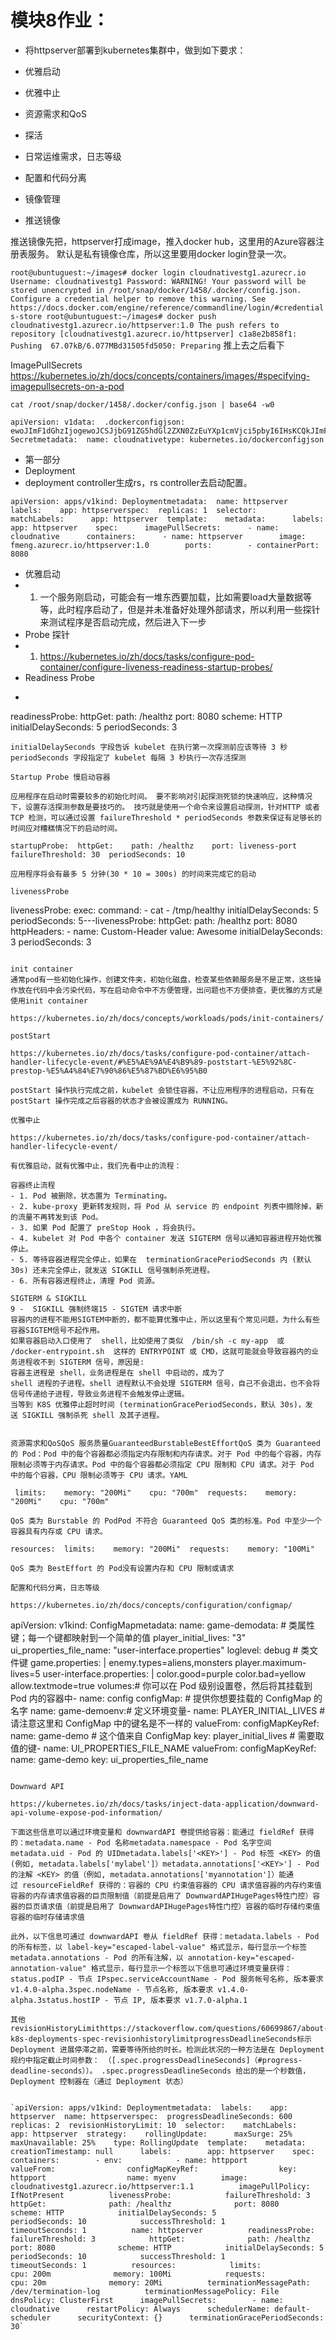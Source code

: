 # 模块8作业：
- 将httpserver部署到kubernetes集群中，做到如下要求：
- 优雅启动
- 优雅中止
- 资源需求和QoS
- 探活
- 日常运维需求，日志等级
- 配置和代码分离

- 镜像管理
- 推送镜像

推送镜像先把，httpserver打成image，推入docker hub，这里用的Azure容器注册表服务。
默认是私有镜像仓库，所以这里要用docker login登录一次。

`root@ubuntuguest:~/images# docker login cloudnativestg1.azurecr.io
Username: cloudnativestg1
Password:
WARNING! Your password will be stored unencrypted in /root/snap/docker/1458/.docker/config.json.
Configure a credential helper to remove this warning. See
https://docs.docker.com/engine/reference/commandline/login/#credentials-store
root@ubuntuguest:~/images# docker push cloudnativestg1.azurecr.io/httpserver:1.0
The push refers to repository [cloudnativestg1.azurecr.io/httpserver]
c1a8e2b858f1: Pushing  67.07kB/6.077MBd31505fd5050: Preparing`
推上去之后看下

ImagePullSecrets
https://kubernetes.io/zh/docs/concepts/containers/images/#specifying-imagepullsecrets-on-a-pod

`cat /root/snap/docker/1458/.docker/config.json | base64 -w0`


```
apiVersion: v1data:  .dockerconfigjson: ewoJImF1dGhzIjogewoJCSJjbG91ZG5hdGl2ZXN0ZzEuYXp1cmVjci5pbyI6IHsKCQkJImF1dGgiOiAiWTJ....yIKCQl9Cgl9Cn0=kind: Secretmetadata:  name: cloudnativetype: kubernetes.io/dockerconfigjson
```

- 第一部分
- Deployment
- deployment controller生成rs，rs controller去启动配置。
```
apiVersion: apps/v1kind: Deploymentmetadata:  name: httpserver  labels:    app: httpserverspec:  replicas: 1  selector:    matchLabels:      app: httpserver  template:    metadata:      labels:        app: httpserver    spec:      imagePullSecrets:      - name: cloudnative      containers:      - name: httpserver        image: fmeng.azurecr.io/httpserver:1.0        ports:        - containerPort: 8080
```
- 优雅启动
- 1. 一个服务刚启动，可能会有一堆东西要加载，比如需要load大量数据等等，此时程序启动了，但是并未准备好处理外部请求，所以利用一些探针来测试程序是否启动完成，然后进入下一步
- Probe 探针
- 1. https://kubernetes.io/zh/docs/tasks/configure-pod-container/configure-liveness-readiness-startup-probes/
- Readiness Probe
- ```
readinessProbe:    httpGet:      path: /healthz      port: 8080      scheme: HTTP    initialDelaySeconds: 5    periodSeconds: 3
```
initialDelaySeconds 字段告诉 kubelet 在执行第一次探测前应该等待 3 秒 periodSeconds 字段指定了 kubelet 每隔 3 秒执行一次存活探测

Startup Probe 慢启动容器

应用程序在启动时需要较多的初始化时间。 要不影响对引起探测死锁的快速响应，这种情况下，设置存活探测参数是要技巧的。 技巧就是使用一个命令来设置启动探测，针对HTTP 或者 TCP 检测，可以通过设置 failureThreshold * periodSeconds 参数来保证有足够长的时间应对糟糕情况下的启动时间。

startupProbe:  httpGet:    path: /healthz    port: liveness-port  failureThreshold: 30  periodSeconds: 10

应用程序将会有最多 5 分钟(30 * 10 = 300s) 的时间来完成它的启动

livenessProbe
```
livenessProbe:  exec:    command:    - cat    - /tmp/healthy  initialDelaySeconds: 5  periodSeconds: 5---livenessProbe:  httpGet:    path: /healthz    port: 8080    httpHeaders:    - name: Custom-Header      value: Awesome  initialDelaySeconds: 3  periodSeconds: 3
```

init container
通常pod有一些初始化操作，创建文件夹，初始化磁盘，检查某些依赖服务是不是正常，这些操作放在代码中会污染代码，写在启动命令中不方便管理，出问题也不方便排查，更优雅的方式是使用init container

https://kubernetes.io/zh/docs/concepts/workloads/pods/init-containers/

postStart

https://kubernetes.io/zh/docs/tasks/configure-pod-container/attach-handler-lifecycle-event/#%E5%AE%9A%E4%B9%89-poststart-%E5%92%8C-prestop-%E5%A4%84%E7%90%86%E5%87%BD%E6%95%B0

postStart 操作执行完成之前，kubelet 会锁住容器，不让应用程序的进程启动，只有在 postStart 操作完成之后容器的状态才会被设置成为 RUNNING。

优雅中止

https://kubernetes.io/zh/docs/tasks/configure-pod-container/attach-handler-lifecycle-event/

有优雅启动，就有优雅中止，我们先看中止的流程：

容器终止流程
- 1. Pod 被删除，状态置为 Terminating。
- 2. kube-proxy 更新转发规则，将 Pod 从 service 的 endpoint 列表中摘除掉，新的流量不再转发到该 Pod。
- 3. 如果 Pod 配置了 preStop Hook ，将会执行。
- 4. kubelet 对 Pod 中各个 container 发送 SIGTERM 信号以通知容器进程开始优雅停止。
- 5. 等待容器进程完全停止，如果在  terminationGracePeriodSeconds 内 (默认 30s) 还未完全停止，就发送 SIGKILL 信号强制杀死进程。
- 6. 所有容器进程终止，清理 Pod 资源。

SIGTERM & SIGKILL
9 -  SIGKILL 强制终端15 - SIGTEM 请求中断
容器内的进程不能用SIGTEM中断的，都不能算优雅中止，所以这里有个常见问题，为什么有些容器SIGTEM信号不起作用。
如果容器启动入口使用了  shell，比如使用了类似  /bin/sh -c my-app  或  /docker-entrypoint.sh  这样的 ENTRYPOINT 或 CMD，这就可能就会导致容器内的业务进程收不到 SIGTERM 信号，原因是:
容器主进程是 shell，业务进程是在 shell 中启动的，成为了 
shell 进程的子进程。shell 进程默认不会处理 SIGTERM 信号，自己不会退出，也不会将信号传递给子进程，导致业务进程不会触发停止逻辑。
当等到 K8S 优雅停止超时时间 (terminationGracePeriodSeconds，默认 30s)，发送 SIGKILL 强制杀死 shell 及其子进程。


资源需求和QoSQoS 服务质量GuaranteedBurstableBestEffortQoS 类为 Guaranteed 的 Pod：Pod 中的每个容器都必须指定内存限制和内存请求。对于 Pod 中的每个容器，内存限制必须等于内存请求。Pod 中的每个容器都必须指定 CPU 限制和 CPU 请求。对于 Pod 中的每个容器，CPU 限制必须等于 CPU 请求。YAML

 limits:    memory: "200Mi"    cpu: "700m"  requests:    memory: "200Mi"    cpu: "700m"

QoS 类为 Burstable 的 PodPod 不符合 Guaranteed QoS 类的标准。Pod 中至少一个容器具有内存或 CPU 请求。

resources:  limits:    memory: "200Mi"  requests:    memory: "100Mi"

QoS 类为 BestEffort 的 Pod没有设置内存和 CPU 限制或请求

配置和代码分离，日志等级

https://kubernetes.io/zh/docs/concepts/configuration/configmap/

```
apiVersion: v1kind: ConfigMapmetadata:  name: game-demodata:  # 类属性键；每一个键都映射到一个简单的值  player_initial_lives: "3"  ui_properties_file_name: "user-interface.properties"  loglevel: debug  # 类文件键  game.properties: |    enemy.types=aliens,monsters    player.maximum-lives=5      user-interface.properties: |    color.good=purple    color.bad=yellow    allow.textmode=true    volumes:# 你可以在 Pod 级别设置卷，然后将其挂载到 Pod 内的容器中- name: config  configMap:    # 提供你想要挂载的 ConfigMap 的名字    name: game-demoenv:# 定义环境变量- name: PLAYER_INITIAL_LIVES # 请注意这里和 ConfigMap 中的键名是不一样的  valueFrom:    configMapKeyRef:      name: game-demo           # 这个值来自 ConfigMap      key: player_initial_lives # 需要取值的键- name: UI_PROPERTIES_FILE_NAME  valueFrom:    configMapKeyRef:      name: game-demo      key: ui_properties_file_name
```

Downward API

https://kubernetes.io/zh/docs/tasks/inject-data-application/downward-api-volume-expose-pod-information/

下面这些信息可以通过环境变量和 downwardAPI 卷提供给容器：能通过 fieldRef 获得的：metadata.name - Pod 名称metadata.namespace - Pod 名字空间metadata.uid - Pod 的 UIDmetadata.labels['<KEY>'] - Pod 标签 <KEY> 的值 (例如, metadata.labels['mylabel']）metadata.annotations['<KEY>'] - Pod 的注解 <KEY> 的值（例如, metadata.annotations['myannotation']）能通过 resourceFieldRef 获得的：容器的 CPU 约束值容器的 CPU 请求值容器的内存约束值容器的内存请求值容器的巨页限制值（前提是启用了 DownwardAPIHugePages特性门控）容器的巨页请求值（前提是启用了 DownwardAPIHugePages特性门控）容器的临时存储约束值容器的临时存储请求值

此外，以下信息可通过 downwardAPI 卷从 fieldRef 获得：metadata.labels - Pod 的所有标签，以 label-key="escaped-label-value" 格式显示，每行显示一个标签metadata.annotations - Pod 的所有注解，以 annotation-key="escaped-annotation-value" 格式显示，每行显示一个标签以下信息可通过环境变量获得：status.podIP - 节点 IPspec.serviceAccountName - Pod 服务帐号名称, 版本要求 v1.4.0-alpha.3spec.nodeName - 节点名称, 版本要求 v1.4.0-alpha.3status.hostIP - 节点 IP, 版本要求 v1.7.0-alpha.1

其他revisionHistoryLimithttps://stackoverflow.com/questions/60699867/about-k8s-deployments-spec-revisionhistorylimitprogressDeadlineSeconds标示 Deployment 进展停滞之前，需要等待所给的时长。检测此状况的一种方法是在 Deployment 规约中指定截止时间参数： （[.spec.progressDeadlineSeconds]（#progress-deadline-seconds））。 .spec.progressDeadlineSeconds 给出的是一个秒数值，Deployment 控制器在（通过 Deployment 状态）


`apiVersion: apps/v1kind: Deploymentmetadata:  labels:    app: httpserver  name: httpserverspec:  progressDeadlineSeconds: 600  replicas: 2  revisionHistoryLimit: 10  selector:    matchLabels:      app: httpserver  strategy:    rollingUpdate:      maxSurge: 25%      maxUnavailable: 25%    type: RollingUpdate  template:    metadata:      creationTimestamp: null      labels:        app: httpserver    spec:      containers:        - env:            - name: httpport              valueFrom:                configMapKeyRef:                  key: httpport                  name: myenv          image: cloudnativestg1.azurecr.io/httpserver:1.1          imagePullPolicy: IfNotPresent          livenessProbe:            failureThreshold: 3            httpGet:              path: /healthz              port: 8080              scheme: HTTP            initialDelaySeconds: 5            periodSeconds: 10            successThreshold: 1            timeoutSeconds: 1          name: httpserver          readinessProbe:            failureThreshold: 3            httpGet:              path: /healthz              port: 8080              scheme: HTTP            initialDelaySeconds: 5            periodSeconds: 10            successThreshold: 1            timeoutSeconds: 1          resources:            limits:              cpu: 200m              memory: 100Mi            requests:              cpu: 20m              memory: 20Mi          terminationMessagePath: /dev/termination-log          terminationMessagePolicy: File      dnsPolicy: ClusterFirst      imagePullSecrets:        - name: cloudnative      restartPolicy: Always      schedulerName: default-scheduler      securityContext: {}      terminationGracePeriodSeconds: 30`
